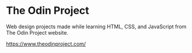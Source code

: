 # The Odin Project
Web design projects made while learning HTML, CSS, and JavaScript from The Odin Project website.

https://www.theodinproject.com/
